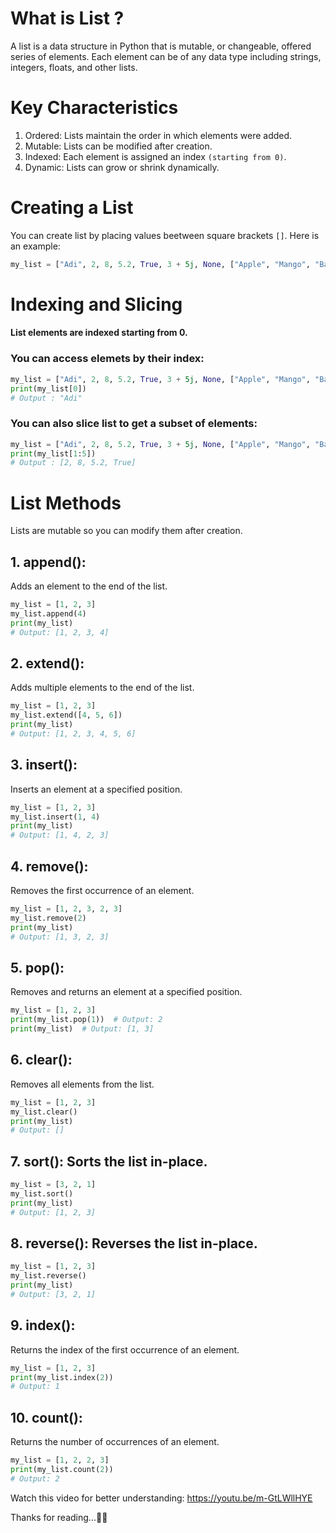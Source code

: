 # What is List ?
A list is a data structure in Python that is mutable, or changeable, offered series of elements. Each element can be of any data type including strings, integers, floats, and other lists.


# Key Characteristics
1. Ordered: Lists maintain the order in which elements were added.
2. Mutable: Lists can be modified after creation.
3. Indexed: Each element is assigned an index `(starting from 0)`.
4. Dynamic: Lists can grow or shrink dynamically.

# Creating a List
You can create list by placing values beetween square brackets `[]`. Here is an example:

```python
my_list = ["Adi", 2, 8, 5.2, True, 3 + 5j, None, ["Apple", "Mango", "Banana"]]
```

# Indexing and Slicing
#### List elements are indexed starting from 0. 

### You can access elemets by their index:

```python
my_list = ["Adi", 2, 8, 5.2, True, 3 + 5j, None, ["Apple", "Mango", "Banana"]]
print(my_list[0])
# Output : "Adi"
```

### You can also slice list to get a subset of elements:

```python
my_list = ["Adi", 2, 8, 5.2, True, 3 + 5j, None, ["Apple", "Mango", "Banana"]]
print(my_list[1:5])
# Output : [2, 8, 5.2, True]
```

# List Methods
Lists are mutable so you can modify them after creation.

## 1. append(): 
Adds an element to the end of the list.

```python
my_list = [1, 2, 3]
my_list.append(4)
print(my_list)  
# Output: [1, 2, 3, 4]
```



## 2. extend(): 

Adds multiple elements to the end of the list.

```python
my_list = [1, 2, 3]
my_list.extend([4, 5, 6])
print(my_list)  
# Output: [1, 2, 3, 4, 5, 6]
```

## 3. insert(): 
Inserts an element at a specified position.

```python
my_list = [1, 2, 3]
my_list.insert(1, 4)
print(my_list)  
# Output: [1, 4, 2, 3]
```


## 4. remove(): 
Removes the first occurrence of an element.

```python
my_list = [1, 2, 3, 2, 3]
my_list.remove(2)
print(my_list)  
# Output: [1, 3, 2, 3]

```

## 5. pop(): 
Removes and returns an element at a specified position.


```python
my_list = [1, 2, 3]
print(my_list.pop(1))  # Output: 2
print(my_list)  # Output: [1, 3]
```


## 6. clear(): 
Removes all elements from the list.

```python
my_list = [1, 2, 3]
my_list.clear()
print(my_list)  
# Output: []
```

## 7. sort(): Sorts the list in-place.

```python
my_list = [3, 2, 1]
my_list.sort()
print(my_list)  
# Output: [1, 2, 3]
```

## 8. reverse(): Reverses the list in-place.

```python
my_list = [1, 2, 3]
my_list.reverse()
print(my_list)  
# Output: [3, 2, 1]
```

## 9. index(): 
Returns the index of the first occurrence of an element.

```python
my_list = [1, 2, 3]
print(my_list.index(2))  
# Output: 1
```

## 10. count(): 
Returns the number of occurrences of an element.

```python
my_list = [1, 2, 2, 3]
print(my_list.count(2))  
# Output: 2
```

Watch this video for better understanding: https://youtu.be/m-GtLWllHYE

Thanks for reading...💝💝 